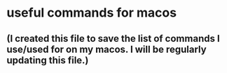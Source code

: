 # useful commands for macos
## (I created this file to save the list of commands I use/used for on my macos. I will be regularly updating this file.)
